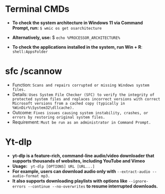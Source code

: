 
# Terminal CMDs

- **To check the system architecture in Windows 11 via Command Prompt, run:** ```$ wmic os get osarchitecture```

- **Alternatively, use:** $ ```echo %PROCESSOR_ARCHITECTURE%```

- **To check the applications installed in the system, run Win + R**: ```shell:AppsFolder```

# **sfc /scannow**

- Function: ```Scans and repairs corrupted or missing Windows system files.```
- Details: ```Uses System File Checker (SFC) to verify the integrity of protected system files and replaces incorrect versions with correct Microsoft versions from a cached copy (typically in %WinDir%\System32\dllcache).```
- Outcome: ```Fixes issues causing system instability, crashes, or errors by restoring original system files.```
- Requirement: ```Must be run as an administrator in Command Prompt.```

# Yt-dlp

- **yt-dlp is a feature-rich, command-line audio/video downloader that supports thousands of websites, including YouTube and Vimeo**
- **Usage:** ``` yt-dlp [OPTIONS] URL [URL...]```
- **For example, users can download audio only with** ```--extract-audio --audio-format mp3.```
- **It also supports downloading playlists with options like** ```--ignore-errors --continue --no-overwrites``` **to resume interrupted downloads.**

